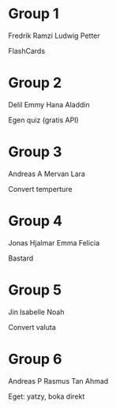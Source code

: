 # Group 1

Fredrik
Ramzi
Ludwig
Petter

FlashCards

# Group 2 

Delil
Emmy
Hana
Aladdin

Egen quiz (gratis API)

# Group 3

Andreas A
Mervan
Lara

Convert temperture

# Group 4

Jonas
Hjalmar
Emma
Felicia

Bastard

# Group 5

Jin
Isabelle
Noah

Convert valuta

# Group 6

Andreas P
Rasmus
Tan
Ahmad

Eget: yatzy, boka direkt